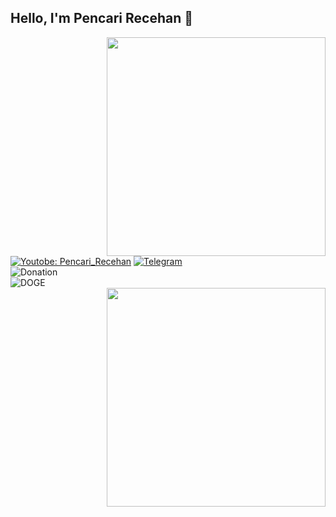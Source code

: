 <h2> Hello, I'm <b>Pencari Recehan</b> 👋</h2>
<img align='right' src="https://github-readme-stats.vercel.app/api?username=yocky12k&show_icons=true&theme=algolia" width="350">

[![Youtobe: Pencari_Recehan](https://img.shields.io/youtube/channel/subscribers/UCvBSqRaT6nsPvtl8m6GaQpg?style=social)](https://youtube.com/c/iewil)
[![Telegram](https://img.shields.io/badge/Telegram-Pencari_Recehan-green?style=social&logo=Telegram)](https://t.me/yoc12k)
<br>
![Donation](https://img.shields.io/badge/💰-Donation-blue?style=flat-square)
<br>
![DOGE](https://img.shields.io/badge/DOGE-D73qxjHLD8jQpWwkkREYZfxi5ZpTwwJ3hh-blue?style=flat-square&logo=dogecoin)
<br>
<img align='right' src="https://github-readme-stats.vercel.app/api/top-langs/?username=yocky12k&theme=algolia" width="350">

